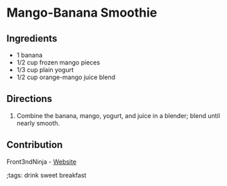 # Mango-Banana Smoothie

## Ingredients

- 1 banana
- 1/2 cup frozen mango pieces
- 1/3 cup plain yogurt
- 1/2 cup orange-mango juice blend

## Directions

1. Combine the banana, mango, yogurt, and juice in a blender; blend until nearly smooth.

## Contribution

Front3ndNinja - [Website](https://github.com/Front3ndNinja)

;tags: drink sweet breakfast